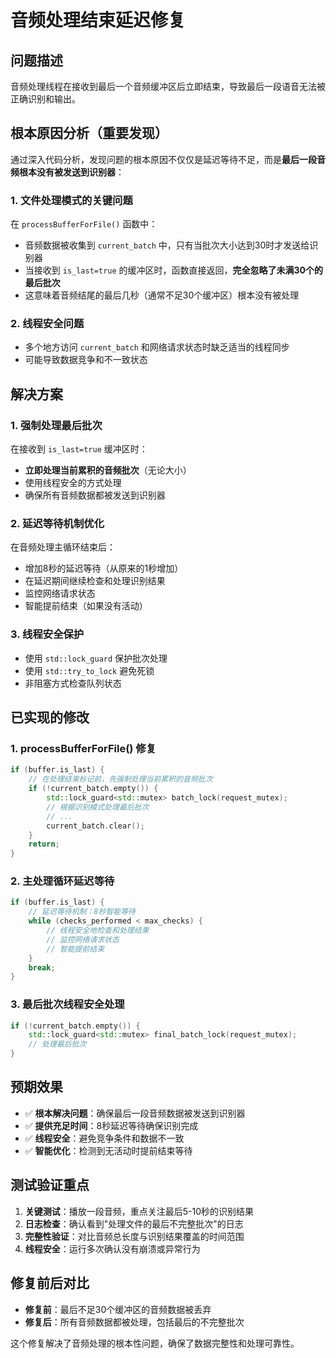 # 音频处理结束延迟修复

## 问题描述
音频处理线程在接收到最后一个音频缓冲区后立即结束，导致最后一段语音无法被正确识别和输出。

## 根本原因分析（重要发现）
通过深入代码分析，发现问题的根本原因不仅仅是延迟等待不足，而是**最后一段音频根本没有被发送到识别器**：

### 1. 文件处理模式的关键问题
在 `processBufferForFile()` 函数中：
- 音频数据被收集到 `current_batch` 中，只有当批次大小达到30时才发送给识别器
- 当接收到 `is_last=true` 的缓冲区时，函数直接返回，**完全忽略了未满30个的最后批次**
- 这意味着音频结尾的最后几秒（通常不足30个缓冲区）根本没有被处理

### 2. 线程安全问题
- 多个地方访问 `current_batch` 和网络请求状态时缺乏适当的线程同步
- 可能导致数据竞争和不一致状态

## 解决方案

### 1. 强制处理最后批次
在接收到 `is_last=true` 缓冲区时：
- **立即处理当前累积的音频批次**（无论大小）
- 使用线程安全的方式处理
- 确保所有音频数据都被发送到识别器

### 2. 延迟等待机制优化
在音频处理主循环结束后：
- 增加8秒的延迟等待（从原来的1秒增加）
- 在延迟期间继续检查和处理识别结果
- 监控网络请求状态
- 智能提前结束（如果没有活动）

### 3. 线程安全保护
- 使用 `std::lock_guard` 保护批次处理
- 使用 `std::try_to_lock` 避免死锁
- 非阻塞方式检查队列状态

## 已实现的修改

### 1. processBufferForFile() 修复
```cpp
if (buffer.is_last) {
    // 在处理结束标记前，先强制处理当前累积的音频批次
    if (!current_batch.empty()) {
        std::lock_guard<std::mutex> batch_lock(request_mutex);
        // 根据识别模式处理最后批次
        // ...
        current_batch.clear();
    }
    return;
}
```

### 2. 主处理循环延迟等待
```cpp
if (buffer.is_last) {
    // 延迟等待机制：8秒智能等待
    while (checks_performed < max_checks) {
        // 线程安全地检查和处理结果
        // 监控网络请求状态
        // 智能提前结束
    }
    break;
}
```

### 3. 最后批次线程安全处理
```cpp
if (!current_batch.empty()) {
    std::lock_guard<std::mutex> final_batch_lock(request_mutex);
    // 处理最后批次
}
```

## 预期效果
- ✅ **根本解决问题**：确保最后一段音频数据被发送到识别器
- ✅ **提供充足时间**：8秒延迟等待确保识别完成
- ✅ **线程安全**：避免竞争条件和数据不一致
- ✅ **智能优化**：检测到无活动时提前结束等待

## 测试验证重点
1. **关键测试**：播放一段音频，重点关注最后5-10秒的识别结果
2. **日志检查**：确认看到"处理文件的最后不完整批次"的日志
3. **完整性验证**：对比音频总长度与识别结果覆盖的时间范围
4. **线程安全**：运行多次确认没有崩溃或异常行为

## 修复前后对比
- **修复前**：最后不足30个缓冲区的音频数据被丢弃
- **修复后**：所有音频数据都被处理，包括最后的不完整批次

这个修复解决了音频处理的根本性问题，确保了数据完整性和处理可靠性。 